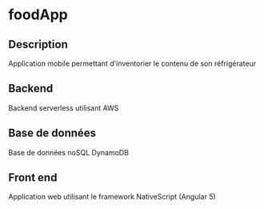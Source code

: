 # foodApp

## Description
Application mobile permettant d'inventorier le contenu de son réfrigérateur

## Backend
Backend serverless utilisant AWS

## Base de données
Base de données noSQL DynamoDB

## Front end
Application web utilisant le framework NativeScript (Angular 5)
